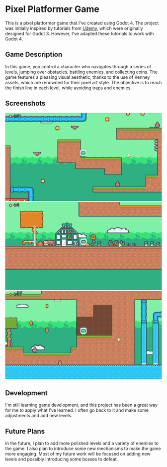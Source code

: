 # Pixel Platformer Game

This is a pixel platformer game that I've created using Godot 4. The project was initially inspired by tutorials from [Udemy](https://www.udemy.com/share/105cXq/), which were originally designed for Godot 3. However, I've adapted these tutorials to work with Godot 4.

## Game Description

In this game, you control a character who navigates through a series of levels, jumping over obstacles, battling enemies, and collecting coins. The game features a pleasing visual aesthetic, thanks to the use of Kenney assets, which are renowned for their pixel art style. The objective is to reach the finish line in each level, while avoiding traps and enemies.
## Screenshots

![Screenshot 1](screenshots/1.png)
![Screenshot 2](screenshots/2.png)
![Screenshot 3](screenshots/3.png)

## Development

I'm still learning game development, and this project has been a great way for me to apply what I've learned. I often go back to it and make some adjustments and add new levels.

## Future Plans

In the future, I plan to add more polished levels and a variety of enemies to the game. I also plan to introduce some new mechanisms to make the game more engaging. Most of my future work will be focused on adding new levels and possibly introducing some bosses to defeat.

